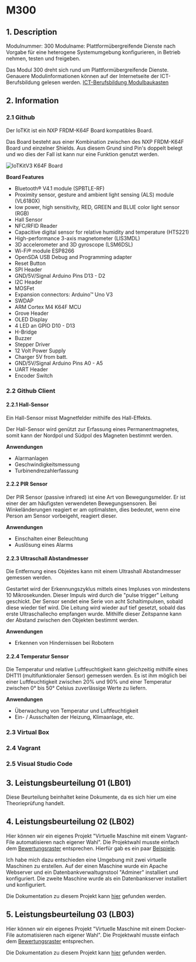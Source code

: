 # M300
## 1. Description
Modulnummer:    300
Modulname:      Plattformübergreifende Dienste nach Vorgabe für eine heterogene Systemumgebung konfigurieren, in Betrieb nehmen, testen und freigeben.

Das Modul 300 dreht sich rund um Plattformübergreifende Dienste. Genauere Modulinformationen können auf der Internetseite der ICT-Berufsbildung gelesen werden.
[ICT-Berufsbildung Modulbaukasten](https://cf.ict-berufsbildung.ch/modules.php?name=Mbk&a=20101&cmodnr=300&noheader=1)

## 2. Information

### 2.1 Github
Der IoTKit ist ein NXP FRDM-K64F Board kompatibles Board.

Das Board besteht aus einer Kombination zwischen des NXP FRDM-K64F Board und einzelner Shields. Aus diesem Grund sind Pin's doppelt belegt und wo dies der Fall ist kann nur eine Funktion genutzt werden.

![IoTKitV3 K64F Board](IoTKit.png)

**Board Features**
- Bluetooth® V4.1 module (SPBTLE-RF)
- Proximity sensor, gesture and ambient light sensing (ALS) module (VL6180X)
- low power, high sensitivity, RED, GREEN and BLUE color light sensor (RGB)
- Hall Sensor
- NFC/RFID Reader
- Capacitive digital sensor for relative humidity and temperature (HTS221)
- High-performance 3-axis magnetometer (LIS3MDL)
- 3D accelerometer and 3D gyroscope (LSM6DSL)
- Wi-Fi® module ESP8266
- OpenSDA USB Debug and Programming adapter
- Reset Button
- SPI Header
- GND/5V/Signal Arduino Pins D13 - D2
- I2C Header
- MOSFet
- Expansion connectors: Arduino™ Uno V3
- SWDAP
- ARM Cortex M4 K64F MCU
- Grove Header
- OLED Display
- 4 LED an GPIO D10 - D13
- H-Bridge
- Buzzer
- Stepper Driver
- 12 Volt Power Supply
- Charger 5V from batt.
- GND/5V/Signal Arduino Pins A0 - A5
- UART Header
- Encoder Switch

### 2.2 Github Client

#### 2.2.1 Hall-Sensor
Ein Hall-Sensor misst Magnetfelder mithilfe des Hall-Effekts. 

Der Hall-Sensor wird genützt zur Erfassung eines Permanentmagnetes, somit kann der Nordpol und Südpol des Magneten bestimmt werden.

**Anwendungen**
- Alarmanlagen
- Geschwindigkeitsmessung
- Turbinendrezahlerfassung

#### 2.2.2 PIR Sensor
Der PIR Sensor (passive infrared) ist eine Art von Bewegungsmelder. Er ist einer der am häufigsten verwendeten Bewegungsensoren. Bei Winkeländerungen reagiert er am optimalsten, dies bedeutet, wenn eine Person am Sensor vorbeigeht, reagiert dieser.

**Anwendungen**
- Einschalten einer Beleuchtung
- Auslösung eines Alarms
  
#### 2.2.3 Ultraschall Abstandmesser
Die Entfernung eines Objektes kann mit einem Ultrashall Abstandmesser gemessen werden.

Gestartet wird der Erkennungszyklus mittels eines Impluses von mindestens 10 Mikrosekunden. Dieser Impuls wird durch die "pulse trigger" Leitung geschickt. Der Sensor sendet eine Serie von acht Schaltimpulsen, sobald diese wieder tief wird. Die Leitung wird wieder auf tief gesetzt, sobald das erste Ultraschallecho empfangen wurde. Mithilfe dieser Zeitspanne kann der Abstand zwischen den Objekten bestimmt werden.

**Anwendungen**
- Erkennen von Hindernissen bei Robotern

#### 2.2.4 Temperatur Sensor
Die Temperatur und relative Luftfeuchtigkeit kann gleichzeitig mithilfe eines DHT11 (multifunktionaler Sensor) gemessen werden. Es ist ihm möglich bei einer Luftfeuchtigkeit zwischen 20% und 90% und einer Temperatur zwischen 0° bis 50° Celsius zuverlässige Werte zu liefern.

**Anwendungen**
- Überwachung von Temperatur und Luftfeuchtigkeit
- Ein- / Ausschalten der Heizung, Klimaanlage, etc.

### 2.3 Virtual Box

### 2.4 Vagrant

### 2.5 Visual Studio Code

## 3. Leistungsbeurteilung 01 (LB01)
Diese Beurteilung beinhaltet keine Dokumente, da es sich hier um eine Theorieprüfung handelt.

## 4. Leistungsbeurteilung 02 (LB02)
Hier können wir ein eigenes Projekt "Virtuelle Maschine mit einem Vagrant-File automatisieren nach eigener Wahl". Die Projektwahl musste einfach dem [Bewertungsraster](https://bscw.tbz.ch/bscw/bscw.cgi/31351309?op=preview&back_url=31350371) entsprechen. Hierfür gab es ein paar [Beispiele](https://github.com/mc-b/M300/tree/master/vagrant).

Ich habe mich dazu entschieden eine Umgebung mit zwei virtuelle Maschinen zu erstellen. Auf der einen Maschine wurde ein Apache Webserver und ein Datenbankverwaltugnstool "Adminer" installiert und konfiguriert. Die zweite Maschine wurde als ein Datenbankserver installiert und konfiguriert.

Die Dokumentation zu diesem Projekt kann [hier](https://github.com/brasricardo/M300-Services/tree/master/lb02) gefunden werden.

## 5. Leistungsbeurteilung 03 (LB03)
Hier können wir ein eigenes Projekt "Virtuelle Maschine mit einem Docker-File automatisieren nach eigener Wahl". Die Projektwahl musste einfach dem [Bewertungsraster](https://bscw.tbz.ch/bscw/bscw.cgi/d31406123/BewertungsrasterLB3.pdf) entsprechen.



Die Dokumentation zu diesem Projekt kann [hier](https://github.com/brasricardo/M300-Services/tree/master/lb03) gefunden werden.
